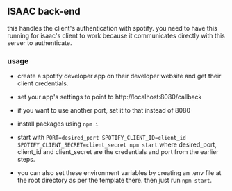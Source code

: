 ## ISAAC back-end
this handles the client's authentication with spotify. you need to have this running for isaac's client to work because it communicates directly with this server to authenticate.

### usage
- create a spotify developer app on their developer website and get their client credentials.

- set your app's settings to point to http://localhost:8080/callback

- if you want to use another port, set it to that instead of 8080

- install packages using `npm i`

- start with `PORT=desired_port SPOTIFY_CLIENT_ID=client_id SPOTIFY_CLIENT_SECRET=client_secret npm start` where desired_port, client_id and client_secret are the credentials and port from the earlier steps.

- you can also set these environment variables by creating an .env file at the root directory as per the template there. then just run `npm start`.
